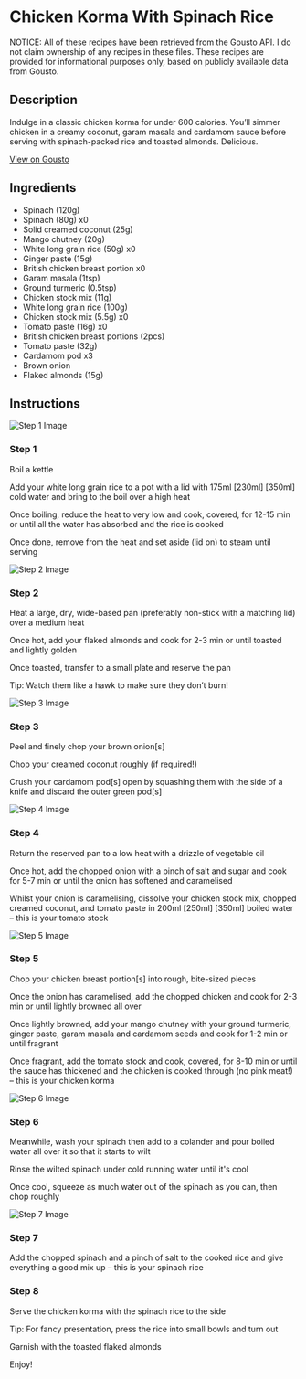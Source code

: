 # Chicken Korma With Spinach Rice

NOTICE: All of these recipes have been retrieved from the Gousto API. I do not claim ownership of any recipes in these files. These recipes are provided for informational purposes only, based on publicly available data from Gousto.

## Description

Indulge in a classic chicken korma for under 600 calories. You’ll simmer chicken in a creamy coconut, garam masala and cardamom sauce before serving with spinach-packed rice and toasted almonds. Delicious.

[View on Gousto](https://www.gousto.co.uk/recipes/cookbook/lighter-chicken-korma-with-spinach-rice)

## Ingredients

- Spinach (120g)
- Spinach (80g) x0
- Solid creamed coconut (25g)
- Mango chutney (20g)
- White long grain rice (50g) x0
- Ginger paste (15g)
- British chicken breast portion x0
- Garam masala (1tsp)
- Ground turmeric (0.5tsp)
- Chicken stock mix (11g)
- White long grain rice (100g)
- Chicken stock mix (5.5g) x0
- Tomato paste (16g) x0
- British chicken breast portions (2pcs)
- Tomato paste (32g)
- Cardamom pod x3
- Brown onion
- Flaked almonds (15g)

## Instructions

![Step 1 Image](https://production-media.gousto.co.uk/cms/recipe-step-image/Step-1-copy-1615291140656-x200.jpg)

### Step 1

Boil a kettle

Add your white long grain rice to a pot with a lid with 175ml <span class="text-purple">[230ml]</span> <span class="text-danger">[350ml]</span> cold water and bring to the boil over a high heat

Once boiling, reduce the heat to very low and cook, covered, for 12-15 min or until all the water has absorbed and the rice is cooked

Once done, remove from the heat and set aside (lid on) to steam until serving

![Step 2 Image](https://production-media.gousto.co.uk/cms/recipe-step-image/Step-2-copy-1615291147328-x200.jpg)

### Step 2

Heat a large, dry, wide-based pan (preferably non-stick with a matching lid) over a medium heat

Once hot, add your flaked almonds and cook for 2-3 min or until toasted and lightly golden

Once toasted, transfer to a small plate and reserve the pan

Tip: Watch them like a hawk to make sure they don’t burn!

![Step 3 Image](https://production-media.gousto.co.uk/cms/recipe-step-image/Step-3-1618923989045-x200.jpg)

### Step 3

Peel and finely chop your brown onion[s]

Chop your creamed coconut roughly (if required!)

Crush your cardamom pod[s] open by squashing them with the side of a knife and discard the outer green pod[s]

![Step 4 Image](https://production-media.gousto.co.uk/cms/recipe-step-image/Step-4-copy-1615291173684-x200.jpg)

### Step 4

Return the reserved pan to a low heat with a drizzle of vegetable oil

Once hot, add the chopped onion with a pinch of salt and sugar and cook for 5-7 min or until the onion has softened and caramelised

Whilst your onion is caramelising, dissolve your chicken stock mix, chopped creamed coconut, and tomato paste in 200ml <span class="text-purple">[250ml] </span><span class="text-danger">[350ml] </span>boiled water – this is your tomato stock

![Step 5 Image](https://production-media.gousto.co.uk/cms/recipe-step-image/Step-5-copy-1615291194244-x200.jpg)

### Step 5

Chop your chicken breast portion[s] into rough, bite-sized pieces

Once the onion has caramelised, add the chopped chicken and cook for 2-3 min or until lightly browned all over

Once lightly browned, add your mango chutney with your ground turmeric, ginger paste, garam masala and cardamom seeds and cook for 1-2 min or until fragrant

Once fragrant, add the tomato stock and cook, covered, for 8-10 min or until the sauce has thickened and the chicken is cooked through (no pink meat!) – this is your chicken korma

![Step 6 Image](https://production-media.gousto.co.uk/cms/recipe-step-image/Step-6-copy-1615291200283-x200.jpg)

### Step 6

Meanwhile, wash your spinach then add to a colander and pour boiled water all over it so that it starts to wilt

Rinse the wilted spinach under cold running water until it's cool

Once cool, squeeze as much water out of the spinach as you can, then chop roughly

![Step 7 Image](https://production-media.gousto.co.uk/cms/recipe-step-image/Step-7-copy-1615291208057-x200.jpg)

### Step 7

Add the chopped spinach and a pinch of salt to the cooked rice and give everything a good mix up – this is your spinach rice

### Step 8

Serve the chicken korma with the spinach rice to the side

Tip: For fancy presentation, press the rice into small bowls and turn out

Garnish with the toasted flaked almonds

Enjoy!

